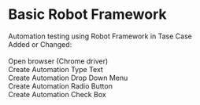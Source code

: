 # Basic Robot Framework
Automation testing using Robot Framework in Tase Case<br>
Added or Changed: <br><br>
Open browser (Chrome driver)<br>
Create Automation Type Text<br>
Create Automation Drop Down Menu <br>
Create Automation Radio Button <br>
Create Automation Check Box 

